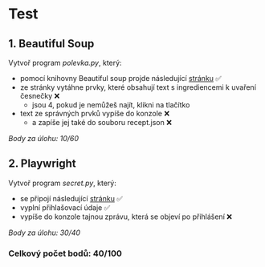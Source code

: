 # Test

## 1. Beautiful Soup

Vytvoř program _polevka.py_, který:

-   pomocí knihovny Beautiful soup projde následující [stránku](<[url](https://js-trebesin.github.io/bsoup-exam/)>) ✅
-   ze stránky vytáhne prvky, které obsahují text s ingrediencemi k uvaření česnečky ❌
    -   jsou 4, pokud je nemůžeš najít, klikni na tlačítko
-   text ze správných prvků vypíše do konzole ❌
    -   a zapíše jej také do souboru recept.json ❌

_Body za úlohu: 10/60_

## 2. Playwright

Vytvoř program _secret.py_, který:

-   se připojí následující [stránku](<[url](https://js-trebesin.github.io/playwright-exam/)>) ✅
-   vyplní přihlašovací údaje ✅
-   vypíše do konzole tajnou zprávu, která se objeví po přihlášení ❌

_Body za úlohu: 30/40_

### Celkový počet bodů: 40/100
